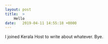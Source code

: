 ```yaml
---
layout: post
title:  >
    Hello 
date:   2019-04-11 14:55:18 +0000
---
```



I joined Kerala Host to write about whatever. Bye.